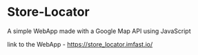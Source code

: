 # Store-Locator

A simple WebApp made with a Google Map API using JavaScript

link to the WebApp -
https://store_locator.imfast.io/
